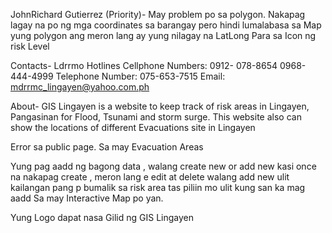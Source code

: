 JohnRichard Gutierrez
(Priority)- May problem po sa polygon. Nakapag lagay na po ng mga coordinates sa barangay pero hindi lumalabasa sa Map yung polygon ang meron lang ay yung nilagay na LatLong Para sa Icon  ng risk Level


Contacts-
Ldrrmo Hotlines 
Cellphone Numbers:
 0912- 078-8654
0968-444-4999
Telephone Number:
075-653-7515
Email:
mdrrmc_lingayen@yahoo.com.ph

About-
GIS Lingayen is a website to keep track of risk areas in Lingayen, Pangasinan for Flood, Tsunami and storm surge. This website also can show the locations of different Evacuations site in Lingayen 

Error sa public page. Sa may Evacuation Areas

Yung pag aadd ng bagong data , walang create new or add new kasi once na nakapag create , meron lang e edit at delete walang add new ulit kailangan pang  p bumalik sa risk area tas piliin mo ulit kung san ka mag aadd
Sa  may Interactive Map po yan.

Yung Logo dapat nasa Gilid ng GIS Lingayen